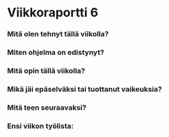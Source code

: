 # Viikkoraportti 6

### Mitä olen tehnyt tällä viikolla?




### Miten ohjelma on edistynyt?




### Mitä opin tällä viikolla?




### Mikä jäi epäselväksi tai tuottanut vaikeuksia? 




### Mitä teen seuraavaksi?




### Ensi viikon työlista:

